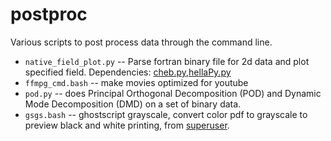 postproc
========

Various scripts to post process data through the command line.

 * `native_field_plot.py` -- 
      Parse fortran binary file for 2d data and plot specified field.
      Dependencies: [cheb.py][1],[hellaPy.py][2]
 * `ffmpg_cmd.bash` -- make movies optimized for youtube
 * `pod.py` -- does Principal Orthogonal Decomposition (POD) and
               Dynamic Mode Decomposition (DMD) on a set of binary data.
 * `gsgs.bash` -- 
      ghostscript grayscale, convert color pdf to grayscale
      to preview black and white printing, from [superuser][3].
    

 [1]: https://github.com/hellabyte/algoPy
 [2]: https://github.com/hellabyte/hellaPy
 [3]: https://superuser.com/questions/104656/convert-a-pdf-to-greyscale-on-the-command-line-in-floss

